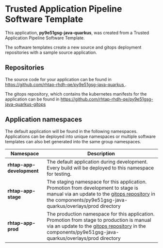 # Trusted Application Pipeline Software Template

This application, **py9e51gsg-java-quarkus**, was created from a Trusted Application Pipeline Software Template.

The software templates create a new source and gitops deployment repositories with a sample source application. 

## Repositories

The source code for your application can be found in [https://github.com/rhtap-rhdh-qe/py9e51gsg-java-quarkus ](https://github.com/rhtap-rhdh-qe/py9e51gsg-java-quarkus ).
 
The gitops repository, which contains the kubernetes manifests for the application can be found in 
[https://github.com/rhtap-rhdh-qe/py9e51gsg-java-quarkus-gitops ](https://github.com/rhtap-rhdh-qe/py9e51gsg-java-quarkus-gitops ) 

## Application namespaces 

The default application will be found in the following namespaces. Applications can be deployed into unique namespaces or multiple software templates can also bet generated into the same group namespaces.  

|  Namespace   |  Description   |  
| -------- | -------- |   
| **rhtap-app-development** | The default application during development. Every build will be deployed to this namespace for testing. | 
| **rhtap-app-stage** | The staging namespace for this application. Promotion from development to stage is manual via an update to the [gitops repository](https://github.com/rhtap-rhdh-qe/py9e51gsg-java-quarkus-gitops ) in the components/py9e51gsg-java-quarkus/overlays/prod directory |  
| **rhtap-app-prod** | The production namespace for this application. Promotion from stage to production is manual via an update to the [gitops repository](https://github.com/rhtap-rhdh-qe/py9e51gsg-java-quarkus-gitops ) in the components/py9e51gsg-java-quarkus/overlays/prod directory | 